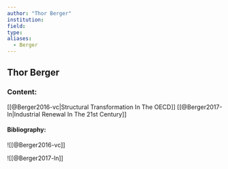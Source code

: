 ```yaml
---
author: "Thor Berger"
institution:
field:
type:
aliases:
  - Berger
---
```


## Thor Berger

### Content:
[[@Berger2016-vc|Structural Transformation In The OECD]]
[[@Berger2017-ln|Industrial Renewal In The 21st Century]]

#### Bibliography:

![[@Berger2016-vc]]

![[@Berger2017-ln]]